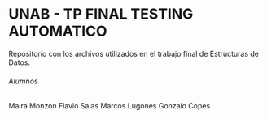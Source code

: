 # UNAB - TP FINAL TESTING AUTOMATICO

Repositorio con los archivos utilizados en el trabajo final de Estructuras de Datos.

###### Alumnos

Maira Monzon
Flavio Salas
Marcos Lugones
Gonzalo Copes
